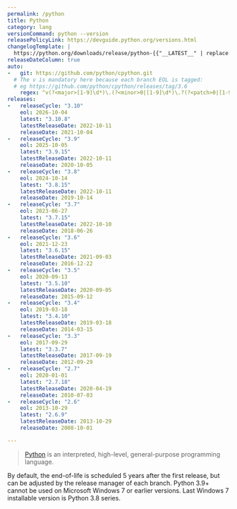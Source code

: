 ```yaml
---
permalink: /python
title: Python
category: lang
versionCommand: python --version
releasePolicyLink: https://devguide.python.org/versions.html
changelogTemplate: |
  https://python.org/downloads/release/python-{{"__LATEST__" | replace:'.',''}}/
releaseDateColumn: true
auto:
-   git: https://github.com/python/cpython.git
  # The v is mandatory here because each branch EOL is tagged:
  # eg https://github.com/python/cpython/releases/tag/3.6
    regex: ^v(?<major>[1-9]\d*)\.(?<minor>0|[1-9]\d*)\.?(?<patch>0|[1-9]\d*)?$
releases:
-   releaseCycle: "3.10"
    eol: 2026-10-04
    latest: "3.10.8"
    latestReleaseDate: 2022-10-11
    releaseDate: 2021-10-04
-   releaseCycle: "3.9"
    eol: 2025-10-05
    latest: "3.9.15"
    latestReleaseDate: 2022-10-11
    releaseDate: 2020-10-05
-   releaseCycle: "3.8"
    eol: 2024-10-14
    latest: "3.8.15"
    latestReleaseDate: 2022-10-11
    releaseDate: 2019-10-14
-   releaseCycle: "3.7"
    eol: 2023-06-27
    latest: "3.7.15"
    latestReleaseDate: 2022-10-10
    releaseDate: 2018-06-26
-   releaseCycle: "3.6"
    eol: 2021-12-23
    latest: "3.6.15"
    latestReleaseDate: 2021-09-03
    releaseDate: 2016-12-22
-   releaseCycle: "3.5"
    eol: 2020-09-13
    latest: "3.5.10"
    latestReleaseDate: 2020-09-05
    releaseDate: 2015-09-12
-   releaseCycle: "3.4"
    eol: 2019-03-18
    latest: "3.4.10"
    latestReleaseDate: 2019-03-18
    releaseDate: 2014-03-15
-   releaseCycle: "3.3"
    eol: 2017-09-29
    latest: "3.3.7"
    latestReleaseDate: 2017-09-19
    releaseDate: 2012-09-29
-   releaseCycle: "2.7"
    eol: 2020-01-01
    latest: "2.7.18"
    latestReleaseDate: 2020-04-19
    releaseDate: 2010-07-03
-   releaseCycle: "2.6"
    eol: 2013-10-29
    latest: "2.6.9"
    latestReleaseDate: 2013-10-29
    releaseDate: 2008-10-01

---
```


> [Python](https://www.python.org/) is an interpreted, high-level, general-purpose programming language.

By default, the end-of-life is scheduled 5 years after the first release, but can be adjusted by the release manager of each branch.
Python 3.9+ cannot be used on Microsoft Windows 7 or earlier versions. Last Windows 7 installable version is Python 3.8 series.
